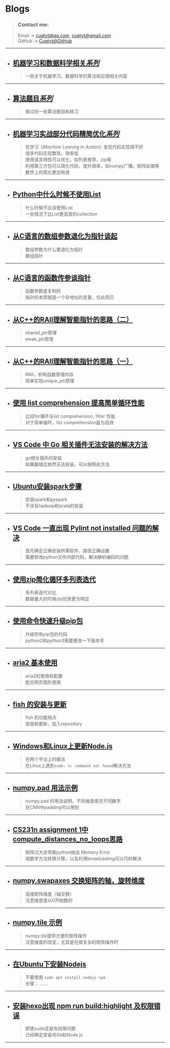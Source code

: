 # **Blogs**

> ### Contact me:  
> Email -> <cugtyt@qq.com>, <cugtyt@gmail.com>  
> GitHub -> [Cugtyt@GitHub](https://github.com/Cugtyt)

---

- ## [**机器学习和数据科学相关*系列***](https://cugtyt.github.io/blog/ml-data/index)
    > 一些关于机器学习、数据科学的算法和应用相关内容
    
---

- ## [**算法题目*系列***](https://cugtyt.github.io/blog/algo/index)
    > 做过的一些算法题目和练习      

---

- ## [**机器学习实战部分代码精简优化*系列***](https://cugtyt.github.io/blog/ml-in-action/index)
    > 在学习《*Machine Leaning In Action*》发现代码实现很不好  
    > 很多代码实现繁琐，效率低    
    > 使用语言特性可以优化，如列表推导，zip等  
    > 利用第三方包可以简化代码，提升效率，如numpy广播，矩阵处理等    
    > 数学上的简化更加有效

---

- ## [**Python中什么时候不使用List**](https://cugtyt.github.io/blog/2018/02282133)
    > 什么时候不应该使用List  
    > 一些情况下比List更高效的collection    

---

- ## [**从C语言的数组参数退化为指针谈起**](https://cugtyt.github.io/blog/2018/02211209)
    > 数组参数为什么要退化为指针  
    > 数组指针    

---

- ## [**从C语言的函数传参谈指针**](https://cugtyt.github.io/blog/2018/02191214)
    > 函数参数是复制的  
    > 指针的本质就是一个存地址的变量，仅此而已    

---

- ## [**从C++的RAII理解智能指针的思路（二）**](https://cugtyt.github.io/blog/2018/02191208)
    > shared_ptr原理  
    > weak_ptr原理    

---

- ## [**从C++的RAII理解智能指针的思路（一）**](https://cugtyt.github.io/blog/2018/02132021)
    > RAII，析构函数管理内存  
    > 简单实现unique_ptr原理    

---

- ## [**使用 list comprehension 提高简单循环性能**](https://cugtyt.github.io/blog/2018/02031239)
    > 比较for循环与list comprehension, filter 性能  
    > 对于简单循环，list comprehension最为高效    

---

- ## [**VS Code 中 Go 相关插件无法安装的解决方法**](https://cugtyt.github.io/blog/2017/12072109)
    > go相关插件的安装    
    > 如果翻墙后依然无法安装，可以按照此方法    

---

- ## [**Ubuntu安装spark步骤**](https://cugtyt.github.io/blog/2017/11192214)
    > 安装spark和pyspark    
    > 不涉及hadoop和scala的安装    

---

- ## [**VS Code 一直出现 Pylint not installed 问题的解决**](https://cugtyt.github.io/blog/2017/11162033)
    > 首先确定正确安装所需软件，路径正确设置    
    > 需要修改python文件内部代码，解决解析编码的问题    

---

- ## [**使用zip简化循环多列表迭代**](https://cugtyt.github.io/blog/2017/11131051)
    > 多列表迭代对比    
    > 数据量大的时候zip优势更为明显    

---

- ## [**使用命令快速升级pip包**](https://cugtyt.github.io/blog/2017/11060923)
    > 升级所有pip包的代码    
    > python2和python3需要更改一下版本号    

---

- ## [**aria2 基本使用**](https://cugtyt.github.io/blog/2017/11031511)
    > aria2的使用和配置    
    > 配合网页图形使用    

---

- ## [**fish 的安装与更新**](https://cugtyt.github.io/blog/2017/11031134)
    > fish 的功能特点    
    > 安装和更新，加入repository    

---

- ## [**Windows和Linux上更新Node.js**](https://cugtyt.github.io/blog/2017/11030917)
    > 在两个平台上的做法    
    > 在Linux上遇到`sudo: n: command not found`解决方法  

---

- ## [**numpy.pad 用法示例**](https://cugtyt.github.io/blog/2017/11022006)
    > numpy.pad 的用法说明，不同维度填充不同数字    
    > 在CNN中padding可以用到

---

- ## [**CS231n assignment 1中compute_distances_no_loops思路**](https://cugtyt.github.io/blog/2017/10281645)
    > 矩阵过大会导致python抛出 Memory Error    
    > 用数学方法转换计算，以及利用broadcasting可以巧妙解决

---

- ## [**numpy.swapaxes 交换矩阵的轴，旋转维度**](https://cugtyt.github.io/blog/2017/10281314)
    > 高维矩阵维度（轴交换）   
    > 注意维度是从0开始数的

---

- ## [**numpy.tile 示例**](https://cugtyt.github.io/blog/2017/10281230)
    > numpy.tile提供方便的矩阵操作   
    > 注意维度的改变，尤其是在做复杂的矩阵操作时

---

- ## [**在Ubuntu下安装Nodejs**](https://cugtyt.github.io/blog/2017/10251850)
    > 不要使用 ```sudo apt install nodejs npm```   
    > 步骤： ......
    
---

- ## [**安装hexo出现 npm run build:highlight 及权限错误**](https://cugtyt.github.io/blog/2017/10251851)
    > 即使sudo还是有权限问题  
    > 已经确定安装号Git和Node.js

---
